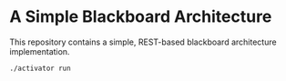 A Simple Blackboard Architecture
================================

This repository contains a simple, REST-based blackboard architecture
implementation.

```
./activator run
```


